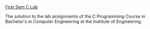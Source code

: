 [First Sem C Lab](https://github.com/rabinadk1/First-Sem-C-Lab)

The solution to the lab assignments of the C Programming Course in Bachelor's in Computer Engineering at the Institute of Engineering.
